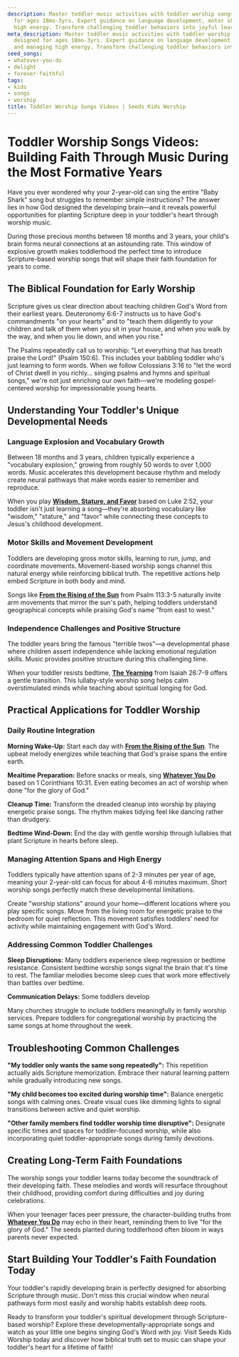 ```yaml
---
description: Master toddler music activities with toddler worship songs videos designed
  for ages 18mo-3yrs. Expert guidance on language development, motor skills, and managing
  high energy. Transform challenging toddler behaviors into joyful learning!
meta_description: Master toddler music activities with toddler worship songs videos
  designed for ages 18mo-3yrs. Expert guidance on language development, motor skills,
  and managing high energy. Transform challenging toddler behaviors into joyful learning!
seed_songs:
- whatever-you-do
- delight
- forever-faithful
tags:
- kids
- songs
- worship
title: Toddler Worship Songs Videos | Seeds Kids Worship
---
```

# Toddler Worship Songs Videos: Building Faith Through Music During the Most Formative Years

Have you ever wondered why your 2-year-old can sing the entire "Baby Shark" song but struggles to remember simple instructions? The answer lies in how God designed the developing brain—and it reveals powerful opportunities for planting Scripture deep in your toddler's heart through worship music.

During those precious months between 18 months and 3 years, your child's brain forms neural connections at an astounding rate. This window of explosive growth makes toddlerhood the perfect time to introduce Scripture-based worship songs that will shape their faith foundation for years to come.

## The Biblical Foundation for Early Worship

Scripture gives us clear direction about teaching children God's Word from their earliest years. Deuteronomy 6:6-7 instructs us to have God's commandments "on your hearts" and to "teach them diligently to your children and talk of them when you sit in your house, and when you walk by the way, and when you lie down, and when you rise."

The Psalms repeatedly call us to worship: "Let everything that has breath praise the Lord!" (Psalm 150:6). This includes your babbling toddler who's just learning to form words. When we follow Colossians 3:16 to "let the word of Christ dwell in you richly... singing psalms and hymns and spiritual songs," we're not just enriching our own faith—we're modeling gospel-centered worship for impressionable young hearts.

## Understanding Your Toddler's Unique Developmental Needs

### Language Explosion and Vocabulary Growth

Between 18 months and 3 years, children typically experience a "vocabulary explosion," growing from roughly 50 words to over 1,000 words. Music accelerates this development because rhythm and melody create neural pathways that make words easier to remember and reproduce.

When you play [**Wisdom, Stature, and Favor**](https://seedskidsworship.com/product/wisdom-stature-and-favor-luke-252-2/) based on Luke 2:52, your toddler isn't just learning a song—they're absorbing vocabulary like "wisdom," "stature," and "favor" while connecting these concepts to Jesus's childhood development.

### Motor Skills and Movement Development

Toddlers are developing gross motor skills, learning to run, jump, and coordinate movements. Movement-based worship songs channel this natural energy while reinforcing biblical truth. The repetitive actions help embed Scripture in both body and mind.

Songs like [**From the Rising of the Sun**](https://seedskidsworship.com/product/from-the-rising-of-the-sun-psalm-1133-5/) from Psalm 113:3-5 naturally invite arm movements that mirror the sun's path, helping toddlers understand geographical concepts while praising God's name "from east to west."

### Independence Challenges and Positive Structure

The toddler years bring the famous "terrible twos"—a developmental phase where children assert independence while lacking emotional regulation skills. Music provides positive structure during this challenging time.

When your toddler resists bedtime, [**The Yearning**](https://seedskidsworship.com/product/the-yearning-isaiah-267-9/) from Isaiah 26:7-9 offers a gentle transition. This lullaby-style worship song helps calm overstimulated minds while teaching about spiritual longing for God.

## Practical Applications for Toddler Worship

### Daily Routine Integration

**Morning Wake-Up:** Start each day with [**From the Rising of the Sun**](https://seedskidsworship.com/product/from-the-rising-of-the-sun-psalm-1133-5/). The upbeat melody energizes while teaching that God's praise spans the entire earth.

**Mealtime Preparation:** Before snacks or meals, sing [**Whatever You Do**](https://seedskidsworship.com/product/whatever-you-do-1-corinthians-1031/) based on 1 Corinthians 10:31. Even eating becomes an act of worship when done "for the glory of God."

**Cleanup Time:** Transform the dreaded cleanup into worship by playing energetic praise songs. The rhythm makes tidying feel like dancing rather than drudgery.

**Bedtime Wind-Down:** End the day with gentle worship through lullabies that plant Scripture in hearts before sleep.

### Managing Attention Spans and High Energy

Toddlers typically have attention spans of 2-3 minutes per year of age, meaning your 2-year-old can focus for about 4-6 minutes maximum. Short worship songs perfectly match these developmental limitations.

Create "worship stations" around your home—different locations where you play specific songs. Move from the living room for energetic praise to the bedroom for quiet reflection. This movement satisfies toddlers' need for activity while maintaining engagement with God's Word.

### Addressing Common Toddler Challenges

**Sleep Disruptions:** Many toddlers experience sleep regression or bedtime resistance. Consistent bedtime worship songs signal the brain that it's time to rest. The familiar melodies become sleep cues that work more effectively than battles over bedtime.

**Communication Delays:** Some toddlers develop

Many churches struggle to include toddlers meaningfully in family worship services. Prepare toddlers for congregational worship by practicing the same songs at home throughout the week.

## Troubleshooting Common Challenges

**"My toddler only wants the same song repeatedly":** This repetition actually aids Scripture memorization. Embrace their natural learning pattern while gradually introducing new songs.

**"My child becomes too excited during worship time":** Balance energetic songs with calming ones. Create visual cues like dimming lights to signal transitions between active and quiet worship.

**"Other family members find toddler worship time disruptive":** Designate specific times and spaces for toddler-focused worship, while also incorporating quiet toddler-appropriate songs during family devotions.

## Creating Long-Term Faith Foundations

The worship songs your toddler learns today become the soundtrack of their developing faith. These melodies and words will resurface throughout their childhood, providing comfort during difficulties and joy during celebrations.

When your teenager faces peer pressure, the character-building truths from [**Whatever You Do**](https://seedskidsworship.com/product/whatever-you-do-1-corinthians-1031/) may echo in their heart, reminding them to live "for the glory of God." The seeds planted during toddlerhood often bloom in ways parents never expected.

## Start Building Your Toddler's Faith Foundation Today

Your toddler's rapidly developing brain is perfectly designed for absorbing Scripture through music. Don't miss this crucial window when neural pathways form most easily and worship habits establish deep roots.

Ready to transform your toddler's spiritual development through Scripture-based worship? Explore these developmentally-appropriate songs and watch as your little one begins singing God's Word with joy. Visit Seeds Kids Worship today and discover how biblical truth set to music can shape your toddler's heart for a lifetime of faith!

<script type="application/ld+json">
{
  "@context": "https://schema.org",
  "@type": "Article",
  "headline": "Toddler Worship Songs Videos",
  "author": {
    "@type": "Organization",
    "name": "Seeds Kids Worship"
  },
  "publisher": {
    "@type": "Organization",
    "name": "Seeds Kids Worship",
    "logo": {
      "@type": "ImageObject",
      "url": "https://seedskidsworship.com/logo.png"
    }
  },
  "datePublished": "2025-09-08T12:40:32.991945",
  "dateModified": "2025-09-08T12:40:32.991972",
  "description": "Master toddler music activities with toddler worship songs videos designed for ages 18mo-3yrs. Expert guidance on language development, motor skills, and managi",
  "mainEntityOfPage": {
    "@type": "WebPage",
    "@id": "https://seedskidsworship.com/activities/toddler-worship-songs-videos/"
  }
}
</script>

<script type="application/ld+json">
{
  "@context": "https://schema.org",
  "@type": "Product",
  "name": "Whatever You Do",
  "description": "A song about doing everything as service to the Lord",
  "url": "https://seedskidsworship.com/product/whatever-you-do-1-corinthians-1031/",
  "brand": {
    "@type": "Brand",
    "name": "Seeds Kids Worship"
  },
  "category": "Children's Christian Music",
  "album": "Seeds of Purpose"
}
</script>

<script type="application/ld+json">
{
  "@context": "https://schema.org",
  "@type": "Product",
  "name": "Delight",
  "description": "Scripture song based on Psalm 1 exploring biblical character development. Helps children understand living by the Spirit versus the flesh encouraging delight in God's Word and righteous living through engaging worship music.",
  "url": "https://seedskidsworship.com/product/seeds-of-character-vol-6/",
  "brand": {
    "@type": "Brand",
    "name": "Seeds Kids Worship"
  },
  "category": "Children's Christian Music",
  "album": "Seeds of Character"
}
</script>

<script type="application/ld+json">
{
  "@context": "https://schema.org",
  "@type": "Product",
  "name": "Forever Faithful",
  "description": "A song about God's eternal faithfulness and enduring word",
  "url": "https://seedskidsworship.com/product/forever-faithful-psalm-11989-90/",
  "brand": {
    "@type": "Brand",
    "name": "Seeds Kids Worship"
  },
  "category": "Children's Christian Music",
  "album": "Trust"
}
</script>

<script type="application/ld+json">
{
  "@context": "https://

